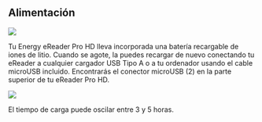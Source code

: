 ## Alimentación

![](http://static.energysistem.com/images/manuals/42535/569cd48e49506.jpg)

Tu Energy eReader Pro HD lleva incorporada una batería recargable de iones de litio. Cuando se agote, la puedes recargar de nuevo conectando tu eReader a cualquier cargador USB Tipo A o a tu ordenador usando el cable microUSB incluido. Encontrarás el conector microUSB (2) en la parte superior de tu eReader Pro HD.

![](http://static.energysistem.com/images/manuals/42535/569cdfc148428.jpg)

El tiempo de carga puede oscilar entre 3 y 5 horas.

